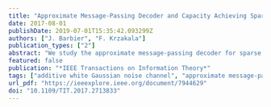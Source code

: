 ```yaml
---
title: "Approximate Message-Passing Decoder and Capacity Achieving Sparse Superposition Codes"
date: 2017-08-01
publishDate: 2019-07-01T15:35:42.093299Z
authors: ["J. Barbier", "F. Krzakala"]
publication_types: ["2"]
abstract: "We study the approximate message-passing decoder for sparse superposition coding on the additive white Gaussian noise channel and extend our preliminary work. We use heuristic statistical-physics-based tools, such as the cavity and the replica methods, for the statistical analysis of the scheme. While superposition codes asymptotically reach the Shannon capacity, we show that our iterative decoder is limited by a phase transition similar to the one that happens in low density parity check codes. We consider two solutions to this problem, that both allow to reach the Shannon capacity: 1) a power allocation strategy and 2) the use of spatial coupling, a novelty for these codes that appears to be promising. We present, in particular, simulations, suggesting that spatial coupling is more robust and allows for better reconstruction at finite code lengths. Finally, we show empirically that the use of a fast Hadamard-based operator allows for an efficient reconstruction, both in terms of computational time and memory, and the ability to deal with very large messages."
featured: false
publication: "*IEEE Transactions on Information Theory*"
tags: ["additive white Gaussian noise channel", "approximate message-passing", "AWGN channels", "capacity achieving", "channel coding", "Channel coding", "compressed sensing", "Compressed sensing", "Couplings", "Decoding", "error-correcting codes", "fast Hadamard operator", "fast Hadamard-based operator", "finite code length reconstruction", "Hadamard codes", "heuristic statistical-physics-based tools", "iterative decoder", "iterative decoding", "low density parity check codes", "message passing", "message-passing decoder", "parity check codes", "Parity check codes", "power allocation", "power allocation strategy", "replica analysis", "Resource management", "Shannon capacity", "sparse superposition codes", "Sparse superposition codes", "spatial coupling", "state evolution"]
url_pdf: "https://ieeexplore.ieee.org/document/7944629"
doi: "10.1109/TIT.2017.2713833"
---
```


